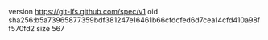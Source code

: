 version https://git-lfs.github.com/spec/v1
oid sha256:b5a73965877359bdf381247e16461b66cfdcfed6d7cea14cfd410a98ff570fd2
size 567
